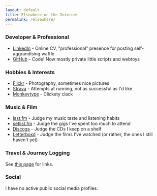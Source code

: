 ```yaml
---
layout: default
title: Elsewhere on the Internet
permalink: /elsewhere/
---
```


### Developer & Professional
* [LinkedIn](https://linkedin.com/in/t5r7) - Online CV, "professional" presence for posting self-aggrandising waffle
* [GitHub](https://github.com/t5r7) - Code! Now mostly private little scripts and webtoys

### Hobbies & Interests
* [Flickr](https://www.flickr.com/people/imtom/) - Photography, sometimes nice pictures
* [Strava](https://www.strava.com/athletes/93454796) - Attempts at running, not as successful as I'd like
* [Monkeytype](https://monkeytype.com/profile/tmr) - Clickety clack

### Music & Film
* [last.fm](https://www.last.fm/user/itsmeimtom) - Judge my music taste and listening habits
* [setlist.fm](https://www.setlist.fm/user/imtom) - Judge the gigs I've spent too much to attend
* [Discogs](https://www.discogs.com/user/yyom/collection) - Judge the CDs I keep on a shelf
* [Letterboxd](https://letterboxd.com/yyom/) - Judge the films I've watched (or rather, the ones I still haven't yet)

### Travel & Journey Logging
See [this page]({{site.baseurl}}/travel) for links.

### Social
I have no active public social media profiles.
